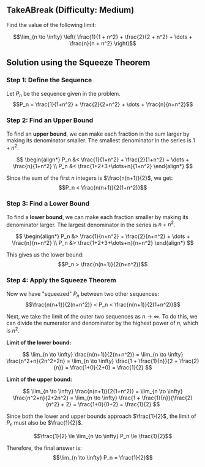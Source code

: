 ## TakeABreak (Difficulty: Medium)

Find the value of the following limit:

$$\lim_{n \to \infty} \left( \frac{1}{1 + n^2} + \frac{2}{2 + n^2} + \dots + \frac{n}{n + n^2} \right)$$

## Solution using the Squeeze Theorem

### Step 1: Define the Sequence

Let $P_n$ be the sequence given in the problem.
$$P_n = \frac{1}{1+n^2} + \frac{2}{2+n^2} + \dots + \frac{n}{n+n^2}$$

### Step 2: Find an Upper Bound

To find an **upper bound**, we can make each fraction in the sum larger by making its denominator smaller. The smallest denominator in the series is $1+n^2$.

$$
\begin{align*}
P_n &< \frac{1}{1+n^2} + \frac{2}{1+n^2} + \dots + \frac{n}{1+n^2} \\
P_n &< \frac{1+2+3+\dots+n}{1+n^2}
\end{align*}
$$

Since the sum of the first $n$ integers is $\frac{n(n+1)}{2}$, we get:
$$P_n < \frac{n(n+1)}{2(1+n^2)}$$

### Step 3: Find a Lower Bound

To find a **lower bound**, we can make each fraction smaller by making its denominator larger. The largest denominator in the series is $n+n^2$.

$$
\begin{align*}
P_n &> \frac{1}{n+n^2} + \frac{2}{n+n^2} + \dots + \frac{n}{n+n^2} \\
P_n &> \frac{1+2+3+\dots+n}{n+n^2}
\end{align*}
$$

This gives us the lower bound:
$$P_n > \frac{n(n+1)}{2(n+n^2)}$$

### Step 4: Apply the Squeeze Theorem

Now we have "squeezed" $P_n$ between two other sequences:
$$\frac{n(n+1)}{2(n+n^2)} < P_n < \frac{n(n+1)}{2(1+n^2)}$$

Next, we take the limit of the outer two sequences as $n \to \infty$. To do this, we can divide the numerator and denominator by the highest power of $n$, which is $n^2$.

**Limit of the lower bound:**

$$
\lim_{n \to \infty} \frac{n(n+1)}{2(n+n^2)} = \lim_{n \to \infty} \frac{n^2+n}{2n^2+2n} = \lim_{n \to \infty} \frac{1 + \frac{1}{n}}{2 + \frac{2}{n}} = \frac{1+0}{2+0} = \frac{1}{2}
$$

**Limit of the upper bound:**

$$
\lim_{n \to \infty} \frac{n(n+1)}{2(1+n^2)} = \lim_{n \to \infty} \frac{n^2+n}{2+2n^2} = \lim_{n \to \infty} \frac{1 + \frac{1}{n}}{\frac{2}{n^2} + 2} = \frac{1+0}{0+2} = \frac{1}{2}
$$

Since both the lower and upper bounds approach $\frac{1}{2}$, the limit of $P_n$ must also be $\frac{1}{2}$.

$$\frac{1}{2} \le \lim_{n \to \infty} P_n \le \frac{1}{2}$$

Therefore, the final answer is:
$$\lim_{n \to \infty} P_n = \frac{1}{2}$$
